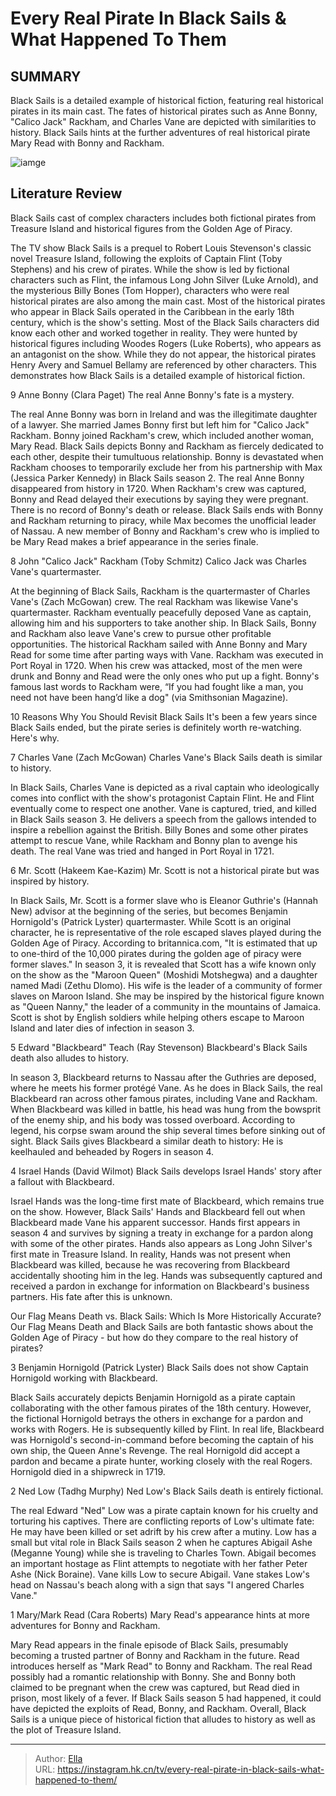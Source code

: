 # Every Real Pirate In Black Sails &amp; What Happened To Them


## SUMMARY 


Black Sails
 is a detailed example of historical fiction, featuring real historical pirates in its main cast. 
 The fates of historical pirates such as Anne Bonny, &#34;Calico Jack&#34; Rackham, and Charles Vane are depicted with similarities to history. 
Black Sails
 hints at the further adventures of real historical pirate Mary Read with Bonny and Rackham. 

![iamge](https://static1.srcdn.com/wordpress/wp-content/uploads/2023/12/real-pirates-black-sails-1.jpeg)

## Literature Review
Black Sails cast of complex characters includes both fictional pirates from Treasure Island and historical figures from the Golden Age of Piracy.




The TV show Black Sails is a prequel to Robert Louis Stevenson&#39;s classic novel Treasure Island, following the exploits of Captain Flint (Toby Stephens) and his crew of pirates. While the show is led by fictional characters such as Flint, the infamous Long John Silver (Luke Arnold), and the mysterious Billy Bones (Tom Hopper), characters who were real historical pirates are also among the main cast. Most of the historical pirates who appear in Black Sails operated in the Caribbean in the early 18th century, which is the show&#39;s setting.
Most of the Black Sails characters did know each other and worked together in reality. They were hunted by historical figures including Woodes Rogers (Luke Roberts), who appears as an antagonist on the show. While they do not appear, the historical pirates Henry Avery and Samuel Bellamy are referenced by other characters. This demonstrates how Black Sails is a detailed example of historical fiction.









 








 9  Anne Bonny (Clara Paget) 
The real Anne Bonny&#39;s fate is a mystery.


 







The real Anne Bonny was born in Ireland and was the illegitimate daughter of a lawyer. She married James Bonny first but left him for &#34;Calico Jack&#34; Rackham. Bonny joined Rackham&#39;s crew, which included another woman, Mary Read. Black Sails depicts Bonny and Rackham as fiercely dedicated to each other, despite their tumultuous relationship. Bonny is devastated when Rackham chooses to temporarily exclude her from his partnership with Max (Jessica Parker Kennedy) in Black Sails season 2.
The real Anne Bonny disappeared from history in 1720. When Rackham&#39;s crew was captured, Bonny and Read delayed their executions by saying they were pregnant. There is no record of Bonny&#39;s death or release. Black Sails ends with Bonny and Rackham returning to piracy, while Max becomes the unofficial leader of Nassau. A new member of Bonny and Rackham&#39;s crew who is implied to be Mary Read makes a brief appearance in the series finale.





 8  John &#34;Calico Jack&#34; Rackham (Toby Schmitz) 
Calico Jack was Charles Vane&#39;s quartermaster.
        

At the beginning of Black Sails, Rackham is the quartermaster of Charles Vane&#39;s (Zach McGowan) crew. The real Rackham was likewise Vane&#39;s quartermaster. Rackham eventually peacefully deposed Vane as captain, allowing him and his supporters to take another ship. In Black Sails, Bonny and Rackham also leave Vane&#39;s crew to pursue other profitable opportunities.
The historical Rackham sailed with Anne Bonny and Mary Read for some time after parting ways with Vane. Rackham was executed in Port Royal in 1720. When his crew was attacked, most of the men were drunk and Bonny and Read were the only ones who put up a fight. Bonny&#39;s famous last words to Rackham were, “If you had fought like a man, you need not have been hang’d like a dog&#34; (via Smithsonian Magazine).
            
 
 10 Reasons Why You Should Revisit Black Sails 
It&#39;s been a few years since Black Sails ended, but the pirate series is definitely worth re-watching. Here&#39;s why.









 7  Charles Vane (Zach McGowan) 
Charles Vane&#39;s Black Sails death is similar to history.
        

In Black Sails, Charles Vane is depicted as a rival captain who ideologically comes into conflict with the show&#39;s protagonist Captain Flint. He and Flint eventually come to respect one another. Vane is captured, tried, and killed in Black Sails season 3. He delivers a speech from the gallows intended to inspire a rebellion against the British. Billy Bones and some other pirates attempt to rescue Vane, while Rackham and Bonny plan to avenge his death. The real Vane was tried and hanged in Port Royal in 1721.





 6  Mr. Scott (Hakeem Kae-Kazim) 
Mr. Scott is not a historical pirate but was inspired by history.
        

In Black Sails, Mr. Scott is a former slave who is Eleanor Guthrie&#39;s (Hannah New) advisor at the beginning of the series, but becomes Benjamin Hornigold&#39;s (Patrick Lyster) quartermaster. While Scott is an original character, he is representative of the role escaped slaves played during the Golden Age of Piracy. According to britannica.com, &#34;It is estimated that up to one-third of the 10,000 pirates during the golden age of piracy were former slaves.&#34;
In season 3, it is revealed that Scott has a wife known only on the show as the &#34;Maroon Queen&#34; (Moshidi Motshegwa) and a daughter named Madi (Zethu Dlomo). His wife is the leader of a community of former slaves on Maroon Island. She may be inspired by the historical figure known as &#34;Queen Nanny,&#34; the leader of a community in the mountains of Jamaica. Scott is shot by English soldiers while helping others escape to Maroon Island and later dies of infection in season 3.





 5  Edward &#34;Blackbeard&#34; Teach (Ray Stevenson) 
Blackbeard&#39;s Black Sails death also alludes to history.


 







In season 3, Blackbeard returns to Nassau after the Guthries are deposed, where he meets his former protégé Vane. As he does in Black Sails, the real Blackbeard ran across other famous pirates, including Vane and Rackham. When Blackbeard was killed in battle, his head was hung from the bowsprit of the enemy ship, and his body was tossed overboard. According to legend, his corpse swam around the ship several times before sinking out of sight. Black Sails gives Blackbeard a similar death to history: He is keelhauled and beheaded by Rogers in season 4.





 4  Israel Hands (David Wilmot) 
Black Sails develops Israel Hands&#39; story after a fallout with Blackbeard.
        

Israel Hands was the long-time first mate of Blackbeard, which remains true on the show. However, Black Sails&#39; Hands and Blackbeard fell out when Blackbeard made Vane his apparent successor. Hands first appears in season 4 and survives by signing a treaty in exchange for a pardon along with some of the other pirates. Hands also appears as Long John Silver&#39;s first mate in Treasure Island. In reality, Hands was not present when Blackbeard was killed, because he was recovering from Blackbeard accidentally shooting him in the leg. Hands was subsequently captured and received a pardon in exchange for information on Blackbeard&#39;s business partners. His fate after this is unknown.
            
 
 Our Flag Means Death vs. Black Sails: Which Is More Historically Accurate? 
Our Flag Means Death and Black Sails are both fantastic shows about the Golden Age of Piracy - but how do they compare to the real history of pirates?









 3  Benjamin Hornigold (Patrick Lyster) 
Black Sails does not show Captain Hornigold working with Blackbeard.
        

Black Sails accurately depicts Benjamin Hornigold as a pirate captain collaborating with the other famous pirates of the 18th century. However, the fictional Hornigold betrays the others in exchange for a pardon and works with Rogers. He is subsequently killed by Flint. In real life, Blackbeard was Hornigold&#39;s second-in-command before becoming the captain of his own ship, the Queen Anne&#39;s Revenge. The real Hornigold did accept a pardon and became a pirate hunter, working closely with the real Rogers. Hornigold died in a shipwreck in 1719.





 2  Ned Low (Tadhg Murphy) 
Ned Low&#39;s Black Sails death is entirely fictional.


 







The real Edward &#34;Ned&#34; Low was a pirate captain known for his cruelty and torturing his captives. There are conflicting reports of Low&#39;s ultimate fate: He may have been killed or set adrift by his crew after a mutiny. Low has a small but vital role in Black Sails season 2 when he captures Abigail Ashe (Meganne Young) while she is traveling to Charles Town. Abigail becomes an important hostage as Flint attempts to negotiate with her father Peter Ashe (Nick Boraine). Vane kills Low to secure Abigail. Vane stakes Low&#39;s head on Nassau&#39;s beach along with a sign that says &#34;I angered Charles Vane.&#34;





 1  Mary/Mark Read (Cara Roberts) 
Mary Read&#39;s appearance hints at more adventures for Bonny and Rackham.
        

Mary Read appears in the finale episode of Black Sails, presumably becoming a trusted partner of Bonny and Rackham in the future. Read introduces herself as &#34;Mark Read&#34; to Bonny and Rackham. The real Read possibly had a romantic relationship with Bonny. She and Bonny both claimed to be pregnant when the crew was captured, but Read died in prison, most likely of a fever. If Black Sails season 5 had happened, it could have depicted the exploits of Read, Bonny, and Rackham. Overall, Black Sails is a unique piece of historical fiction that alludes to history as well as the plot of Treasure Island.


---

> Author: [Ella](https://instagram.hk.cn/)  
> URL: https://instagram.hk.cn/tv/every-real-pirate-in-black-sails-what-happened-to-them/  

